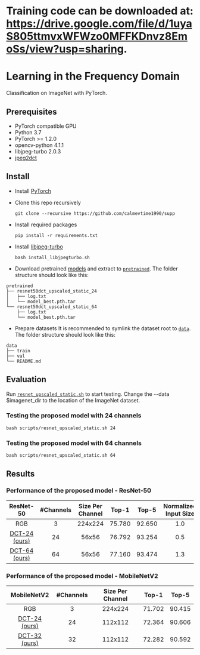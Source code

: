 # Training code can be downloaded at: https://drive.google.com/file/d/1uyaS805ttmvxWFWzo0MFFKDnvz8EmoSs/view?usp=sharing.

# Learning in the Frequency Domain
Classification on ImageNet with PyTorch.

## Prerequisites
* PyTorch compatible GPU
* Python 3.7
* PyTorch >= 1.2.0
* opencv-python 4.1.1
* libjpeg-turbo 2.0.3
* [jpeg2dct](https://github.com/uber-research/jpeg2dct)

## Install
* Install [PyTorch](http://pytorch.org/)

* Clone this repo recursively
  ```
  git clone --recursive https://github.com/calmevtime1990/supp
  ```
  
* Install required packages
  ```
  pip install -r requirements.txt
  ```
  
* Install [libjpeg-turbo](http://www.linuxfromscratch.org/blfs/view/svn/general/libjpeg.html)
  ```
  bash install_libjpegturbo.sh
  ```

* Download pretrained [models][1] and extract to [`pretrained`](pretrained). The folder structure should look like this:
```
pretrained
├── resnet50dct_upscaled_static_24
│   ├── log.txt
│   └── model_best.pth.tar
└── resnet50dct_upscaled_static_64
    ├── log.txt
    └── model_best.pth.tar
```
* Prepare datasets
It is recommended to symlink the dataset root to [`data`](data). The folder structure should look like this:
```
data
├── train
├── val
└── README.md
```

## Evaluation
Run [`resnet_upscaled_static.sh`](scripts/resnet_upscaled_static.sh) to start testing. Change the --data $imagenet_dir to the location of the ImageNet dataset.
### Testing the proposed model with 24 channels
```
bash scripts/resnet_upscaled_static.sh 24
```

### Testing the proposed model with 64 channels
```
bash scripts/resnet_upscaled_static.sh 64
```

## Results
### Performance of the proposed model - ResNet-50 
|    ResNet-50   | #Channels | Size Per Channel |  Top-1 |  Top-5 | Normalized Input Size |
|:--------------:|:---------:|:----------------:|:------:|:------:|:---------------------:|
|       RGB      |     3     |      224x224     | 75.780 | 92.650 |          1.0          |
| [DCT-24  (ours)][2] |     24    |       56x56      | 76.792 | 93.254 |          0.5          |
| [DCT-64  (ours)][3] |     64    |       56x56      | 77.160 | 93.474 |          1.3          |

### Performance of the proposed model - MobileNetV2
|  MobileNetV2  | #Channels | Size Per Channel |  Top-1 |  Top-5 |
|:-------------:|:---------:|:----------------:|:------:|:------:|
|      RGB      |     3     |      224x224     | 71.702 | 90.415 |
| [DCT-24 (ours)][4] |     24    |      112x112     | 72.364 | 90.606 |
| [DCT-32 (ours)][5] |     32    |      112x112     | 72.282 | 90.592 |

[1]: https://drive.google.com/open?id=1Wl9JDY1zJPtkcRBpVojQ9ERtxul7k9rt
[2]: https://drive.google.com/open?id=1eZosbUN1-MwdIOk6ANrca049kztV-Gv2
[3]: https://drive.google.com/open?id=1eluAU8gngxMFL7ti73qv7vyrTujhGZA9
[4]: https://drive.google.com/open?id=1wkAFUDDj6wUVKLuFjlPvvaHTOsROOaRk
[5]: https://drive.google.com/open?id=1QaDqumx9j4cGgcJuQVzYSIPiaClOKZj3
